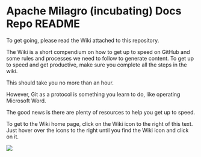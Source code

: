 # Apache Milagro (incubating) Docs Repo README

To get going, please read the Wiki attached to this repository.

The Wiki is a short compendium on how to get up to speed on GitHub and some rules and processes we need to follow to generate content.
To get up to speed and get productive, make sure you complete all the steps in the wiki.

This should take you no more than an hour.

However, Git as a protocol is something you learn to do, like operating Microsoft Word.

The good news is there are plenty of resources to help you get up to speed.

To get to the Wiki home page, click on the Wiki icon to the right of this text. Just hover over the icons to the right until you find the Wiki icon and click on it.

<a href="https://zenhub.io"><img src="https://raw.githubusercontent.com/ZenHubIO/support/master/zenhub-badge.png"></a>
